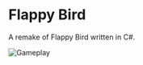 # Flappy Bird
A remake of Flappy Bird written in C#.

![Gameplay](https://user-images.githubusercontent.com/54961512/135657629-b719d45b-ad18-4c5a-a1bc-11d59a2f4e8c.gif)
